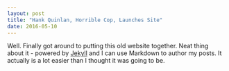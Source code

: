 ```yaml
---
layout: post
title: "Hank Quinlan, Horrible Cop, Launches Site"
date: 2016-05-10
---
```


Well. Finally got around to putting this old website together. Neat thing about it - powered by [Jekyll](http://jekyllrb.com) and I can use Markdown to author my posts. It actually is a lot easier than I thought it was going to be.
